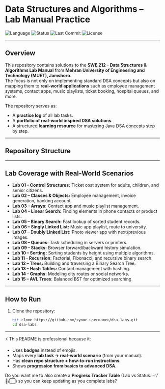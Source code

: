 # Data Structures and Algorithms – Lab Manual Practice

![Language](https://img.shields.io/badge/Language-Java-blue.svg)
![Status](https://img.shields.io/badge/Progress-Ongoing-success.svg)
![Last Commit](https://img.shields.io/github/last-commit/your-username/dsa-labs)
![License](https://img.shields.io/badge/License-MIT-green.svg)

---

## **Overview**
This repository contains solutions to the **SWE 212 – Data Structures & Algorithms Lab Manual** from **Mehran University of Engineering and Technology (MUET), Jamshoro**.  
The focus is not only on implementing standard DSA concepts but also on mapping them to **real-world applications** such as employee management systems, contact apps, music playlists, ticket booking, hospital queues, and more.

The repository serves as:
- A **practice log** of all lab tasks.
- A **portfolio of real-world inspired DSA solutions**.
- A structured **learning resource** for mastering Java DSA concepts step by step.

---

## **Repository Structure**
---

## **Lab Coverage with Real-World Scenarios**
- **Lab 01 – Control Structures:** Ticket cost system for adults, children, and senior citizens.  
- **Lab 02 – Classes & Objects:** Employee management, invoice generation, banking account.  
- **Lab 03 – Arrays:** Contact app and music playlist management.  
- **Lab 04 – Linear Search:** Finding elements in phone contacts or product lists.  
- **Lab 05 – Binary Search:** Fast lookup of sorted student records.  
- **Lab 06 – Singly Linked List:** Music app playlist, route to university.  
- **Lab 07 – Doubly Linked List:** Photo viewer app with next/previous images.  
- **Lab 08 – Queues:** Task scheduling in servers or printers.  
- **Lab 09 – Stacks:** Browser forward/backward history simulation.  
- **Lab 10 – Sorting:** Sorting students by height using multiple algorithms.  
- **Lab 11 – Recursion:** Factorial, Fibonacci, and recursive binary search.  
- **Lab 12 – Trees:** Building and traversing a Binary Search Tree.  
- **Lab 13 – Hash Tables:** Contact management with hashing.  
- **Lab 14 – Graphs:** Modeling city routes or social networks.  
- **Lab 15 – AVL Trees:** Balanced BST for optimized searching.  

---

## **How to Run**
1. Clone the repository:
   ```bash
   git clone https://github.com/<your-username>/dsa-labs.git
   cd dsa-labs


---

⚡ This README is professional because it:  
- Uses **badges** instead of emojis.  
- Maps every **lab task → real-world scenario** (from your manual).  
- Has **clean repo structure + how-to-run instructions**.  
- Shows **progression from basics to advanced DSA**.  

Do you want me to also create a **Progress Tracker Table** (Lab vs Status: ✅/🚧/⬜) so you can keep updating as you complete labs?
